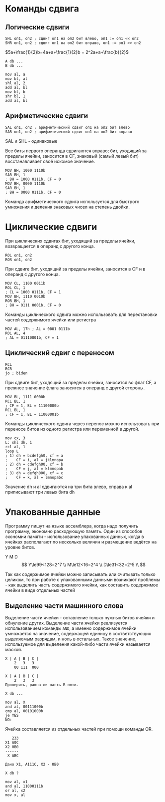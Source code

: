 # Команды сдвига

## Логические сдвиги

```x86asm
SHL оп1, оп2 ; сдвиг оп1 на оп2 бит влево, оп1 := оп1 << оп2
SHR оп1, оп2 ; сдвиг оп1 на оп2 бит вправо, оп1 := оп1 >> оп2
```

$5a+\frac{1}{2}b=4a+a+\frac{1}{2}b = 2^2a+a+\frac{b}{2}$

```x86asm
A db ...
B db ...

mov al, a
mov bl, al
shl al, 2
add al, bl
mov bl, b
shr bl, 1
add al, bl
```

## Арифметические сдвиги

```x86asm
SAL оп1, оп2 ; арифметический сдвиг оп1 на оп2 бит влево
SAR оп1, оп2 ; арифметический сдвиг оп1 на оп2 бит вправо
```

SAL и SHL - одинаковые

Все биты первого операнда сдвигаются вправо; бит, уходящий за пределы ячейки, заносится в CF, знаковый (самый левый бит) восстанавливает своё искомое значение.

```x86asm
MOV BH, 1000 1110b
SAR BH, 1
; BH = 1000 0111b, CF = 0
MOV BH, 0000 1110b
SAR BH, 1
; BH = 0000 0111b, CF = 0
```

Команда арифметического сдвига используется для быстрого умножения и деления знаковых чисел на степень двойки.

# Циклические сдвиги

При циклических сдвигах бит, уходящий за пределы ячейки, возвращается в операнд с другого конца.

```x86asm
ROL оп1, оп2
ROR оп1, оп2
```

При сдвиге бит, уходящий за пределы ячейки, заносится в CF и в операнд с другого конца.

```x86asm
MOV CL, 1100 0011b
ROL CL, 1
; CL = 1000 0111b, CF = 1
MOV BH, 1110 0010b
ROR BH, 1
; BH = 0111 0001b, CF = 0
```

Команды циклического сдвига можно использовать для перестановки частей содержимого ячейки или регистра

```x86asm
MOV AL, 17h ; AL = 0001 0111b
ROL AL, 4
; AL = 01110001b, CF = 1
```

## Циклический сдвиг с переносом

```x86asm
RCL
RCR
jo ; biden
```

При сдвиге бит, уходящий за пределы ячейки, заносится во флаг CF, а прежнее значение флага заносится в операнд с другой стороны.

```x86asm
MOV BL, 1111 0000b
RCL BL, 1
; CF = 1, BL = 11100000b
RCL BL, 1
; CF = 1, BL = 11000001b
```

Команды циклического сдвига через перенос можно использовать при переносе битов из одного регистра или переменной в другой.

```x86asm
mov cx, 3
L: shl dh, 1
rcl al, 1
loop L
; 1) dh = bcdefgh0, cf = a
;    CF = i, al = jklmnopa
; 2) dh = cdefgh00, cf = b
;    CF = j, al = klmnopab
; 3) dh = defgh000, cf = c
;    CF = k, al = lmnopabc
```

Значение dh и al сдвигаются на три бита влево, справа к al приписывают три левых бита dh

# Упакованные данные

Программу пишут на языке ассемблера, когда надо получить программу, экономно расходующую память. Один из способов экономии памяти - использование упакованных данных, когда в ячейках располагают по несколько величин и размещение ведётся на уровне битов.

Y M D
$$
Y\le99<128=2^7 \\
M\le12<16=2^4 \\
D\le31<32=2^5 \\
$$

Так как содержимое ячейки можно записывать или считывать только целиком, то при работе с упакованными данными возникают проблемы - как выделить часть содержимого ячейки, как составить содержимое ячейки в виде отдельных частей

## Выделение части машинного слова

Выделение части ячейки - оставление только нужных битов ячейки и обнуление других. Выделение части ячейки реализуется использованием команды `AND`, а именно содержимое ячейки умножается на значение, содержащей единицу в соответствующих выделяемым разрядам, и ноль в остальных. Такое значение, используемое для выделения какой-либо части ячейки называется маской.

```x86asm
X | A | B | C |
    2   3   3
    00 111  000
```

```x86asm
X | A | B | C |
    2   3   3
Проверить, равна ли часть B пяти.

X db ...

mov al, X
and al, 00111000b
cmp al, 00101000b
je YES
NO:
```

Ячейка составляется из отдельных частей при помощи команды OR.

```x86asm
   233
X1 A0C
X2 0B0
------
 X ABC

Дано X1, A111C, X2 - 0B0

X db ?

mov al, x1
and al, 11000111b
or al, x2
mov x, al
```
